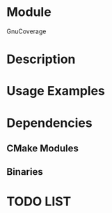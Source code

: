 # Module

GnuCoverage


# Description





# Usage Examples



# Dependencies


## CMake Modules


## Binaries



# TODO LIST

